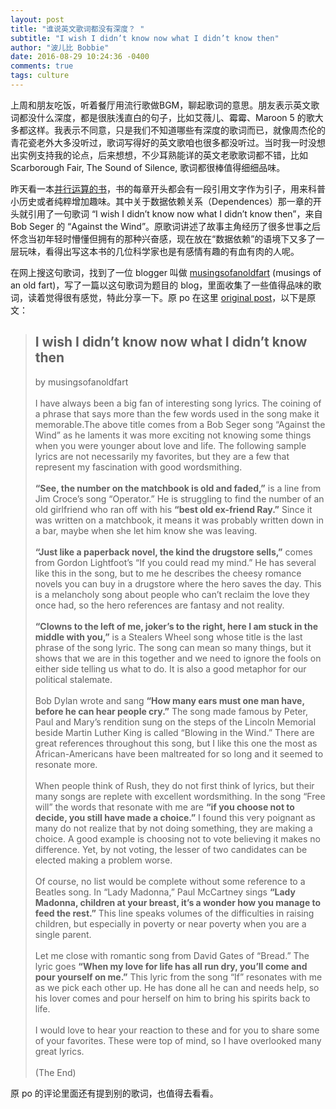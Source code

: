 ```yaml
---
layout: post
title: "谁说英文歌词都没有深度？ "
subtitle: "I wish I didn’t know now what I didn’t know then"
author: "波儿比 Bobbie"
date: 2016-08-29 10:24:36 -0400
comments: true
tags: culture
---
```


上周和朋友吃饭，听着餐厅用流行歌做BGM，聊起歌词的意思。朋友表示英文歌词都没什么深度，都是很肤浅直白的句子，比如艾薇儿、霉霉、Maroon 5 的歌大多都这样。我表示不同意，只是我们不知道哪些有深度的歌词而已，就像周杰伦的青花瓷老外大多没听过，歌词写得好的英文歌咱也很多都没听过。当时我一时没想出实例支持我的论点，后来想想，不少耳熟能详的英文老歌歌词都不错，比如 Scarborough Fair, The Sound of Silence, 歌词都很棒值得细细品味。

昨天看一本[并行运算的书](http://press.princeton.edu/titles/8007.html)，书的每章开头都会有一段引用文字作为引子，用来科普小历史或者纯粹增加趣味。其中关于数据依赖关系（Dependences）那一章的开头就引用了一句歌词 “I wish I didn’t know now what I didn’t know then”，来自 Bob Seger 的 “Against the Wind”。原歌词讲述了故事主角经历了很多世事之后怀念当初年轻时懵懂但拥有的那种兴奋感，现在放在“数据依赖”的语境下又多了一层玩味，看得出写这本书的几位科学家也是有感情有趣的有血有肉的人呢。

<!--more-->

在网上搜这句歌词，找到了一位 blogger 叫做 [musingsofanoldfart](https://musingsofanoldfart.wordpress.com) (musings of an old fart)，写了一篇以这句歌词为题目的 blog，里面收集了一些值得品味的歌词，读着觉得很有感觉，特此分享一下。原 po 在这里 [original post](https://musingsofanoldfart.wordpress.com/2014/08/30/i-wish-i-didnt-know-now-what-i-didnt-know-then/)，以下是原文：

> ## I wish I didn’t know now what I didn’t know then
> by musingsofanoldfart
> <br>
> <br>
> I have always been a big fan of interesting song lyrics. The coining of a phrase that says more than the few words used in the song make it memorable.The above title comes from a Bob Seger song “Against the Wind” as he laments it was more exciting not knowing some things when you were younger about love and life. The following sample lyrics are not necessarily my favorites, but they are a few that represent my fascination with good wordsmithing.
> <br>
> <br>
> **“See, the number on the matchbook is old and faded,”** is a line from Jim Croce’s song “Operator.” He is struggling to find the number of an old girlfriend who ran off with his **“best old ex-friend Ray.”** Since it was written on a matchbook, it means it was probably written down in a bar, maybe when  she let him know she was leaving.
> <br>
> <br>
> **“Just like a paperback novel, the kind the drugstore sells,”** comes from Gordon Lightfoot’s “If you could read my mind.” He has several like this in the song, but to me he describes the cheesy romance novels you can buy in a drugstore where the hero saves the day. This is a melancholy song about people who can’t reclaim the love they once had, so the hero references are fantasy and not reality.
> <br>
> <br>
> **“Clowns to the left of me, joker’s to the right, here I am stuck in the middle with you,”** is a Stealers Wheel song whose title is the last phrase of the song lyric. The song can mean so many things, but it shows that we are in this together and we need to ignore the fools on either side telling us what to do. It is also a good metaphor for our political stalemate.
> <br>
> <br>
> Bob Dylan wrote and sang **“How many ears must one man have, before he can hear people cry.”** The song made famous by Peter, Paul and Mary’s rendition sung on the steps of the Lincoln Memorial beside Martin Luther King is called “Blowing in the Wind.”  There are great references throughout this song, but I like this one the most as African-Americans have been maltreated for so long and it seemed to resonate more.
> <br>
> <br>
> When people think of Rush, they do not first think of lyrics, but their many songs are replete with excellent wordsmithing. In the song “Free will” the words that resonate with me are **“if you choose not to decide, you still have made a choice.”** I found this very poignant as many do not realize that by not doing something, they are making a choice. A good example is choosing not to vote believing it makes no difference. Yet, by not voting, the lesser of two candidates can be elected making a problem worse.
> <br>
> <br>
> Of course, no list would be complete without some reference to a Beatles song. In “Lady Madonna,” Paul McCartney sings **“Lady Madonna, children at your breast, it’s a wonder how you manage to feed the rest.”**  This line speaks volumes of the difficulties in raising children, but especially in poverty or near poverty when you are a single parent.
> <br>
> <br>
> Let me close with romantic song from David Gates of “Bread.” The lyric goes **“When my love for life has all run dry, you’ll come and pour yourself on me.”**  This lyric from the song “If” resonates with me as we pick each other up. He has done all he can and needs help, so his lover comes and pour herself on him to bring his spirits back to life.
> <br>
> <br>
> I would love to hear your reaction to these and for you to share some of your favorites. These were top of mind, so I have overlooked many great lyrics.
> <br>
> <br>
> (The End)

原 po 的评论里面还有提到别的歌词，也值得去看看。
